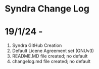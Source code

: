 # Syndra Change Log

# 19/1/24 -
1. Syndra GitHub Creation
2. Default Licene Agreement set (GNUv3)
3. README.MD file created; no default
4. changelog.md file created; no default
